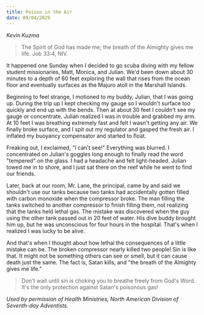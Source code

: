 ```yaml
---
title: Poison in the Air
date: 09/04/2025
---
```


_Kevin Kuzma_

> <p></p>
> The Spirit of God has made me; the breath of the Almighty gives me life. Job 33:4, NIV.

It happened one Sunday when I decided to go scuba diving with my fellow student missionaries, Matt, Monica, and Julian. We'd been down about 30 minutes to a depth of 60 feet exploring the wall that rises from the ocean floor and eventually surfaces as the Majuro atoll in the Marshall Islands.

Beginning to feel strange, I motioned to my buddy, Julian, that I was going up. During the trip up I kept checking my gauge so I wouldn't surface too quickly and end up with the bends. Then at about 30 feet I couldn't see my gauge or concentrate. Julian realized I was in trouble and grabbed my arm. At 10 feet I was breathing extremely fast and felt I wasn't getting any air. We finally broke surface, and I spit out my regulator and gasped the fresh air. I inflated my buoyancy compensator and started to float.

Freaking out, I exclaimed, "I can't see!" Everything was blurred. I concentrated on Julian's goggles long enough to finally read the word "tempered" on the glass. I had a headache and felt light-headed. Julian towed me in to shore, and I just sat there on the reef while he went to find our friends.

Later, back at our room, Mr. Lane, the principal, came by and said we shouldn't use our tanks because two tanks had accidentally gotten filled with carbon monoxide when the compressor broke. The man filling the tanks switched to another compressor to finish filling them, not realizing that the tanks held lethal gas. The mistake was discovered when the guy using the other tank passed out in 20 feet of water. His dive buddy brought him up, but he was unconscious for four hours in the hospital. That's when I realized I was lucky to be alive.

And that's when I thought about how lethal the consequences of a little mistake can be. The broken compressor nearly killed two people! Sin is like that. It might not be something others can see or smell, but it can cause death just the same. The fact is, Satan kills, and "the breath of the Almighty gives me life."

> <callout></callout>
> Don't wait until sin is choking you to breathe freely from God's Word. It's the only protection against Satan's poisonous gas!

_Used by permission of Health Ministries, North American Division of Seventh-day Adventists._